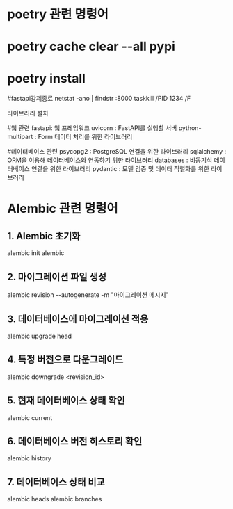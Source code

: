 # poetry 관련 명령어

# poetry cache clear --all pypi

# poetry install

#fastapi강제종료
netstat -ano | findstr :8000
taskkill /PID 1234 /F

라이브러리 설치

#웹 관련
fastapi: 웹 프레임워크
uvicorn : FastAPI를 실행할 서버
python-multipart : Form 데이터 처리를 위한 라이브러리

#데이터베이스 관련
psycopg2 : PostgreSQL 연결을 위한 라이브러리
sqlalchemy : ORM을 이용해 데이터베이스와 연동하기 위한 라이브러리
databases : 비동기식 데이터베이스 연결을 위한 라이브러리
pydantic : 모델 검증 및 데이터 직렬화를 위한 라이브러리

# Alembic 관련 명령어

## 1. Alembic 초기화

alembic init alembic

## 2. 마이그레이션 파일 생성

alembic revision --autogenerate -m "마이그레이션 메시지"

## 3. 데이터베이스에 마이그레이션 적용

alembic upgrade head

## 4. 특정 버전으로 다운그레이드

alembic downgrade <revision_id>

## 5. 현재 데이터베이스 상태 확인

alembic current

## 6. 데이터베이스 버전 히스토리 확인

alembic history

## 7. 데이터베이스 상태 비교

alembic heads
alembic branches
